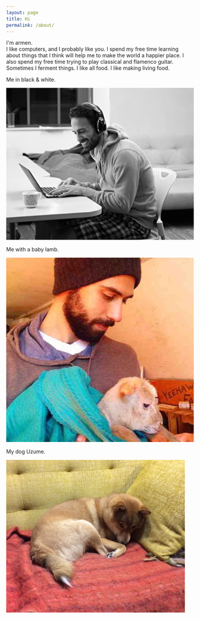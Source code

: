 ```yaml
---
layout: page
title: Hi
permalink: /about/
---
```


I'm armen.  
I like computers, and I probably like you.
I spend my free time learning about things that I think will help me to make the world a happier place. I also spend my free time trying to play classical and flamenco guitar. Sometimes I ferment things. I like all food. I like making living food.  

<div class="about-col">
  <p>Me in black & white.</p>
  <img class="about-img" src="/public/images/armen.jpeg" alt="Me"/>
</div>
<div class="about-col">
  <p>Me with a baby lamb.</p>
  <img class="about-img" src="/public/images/me.jpg" alt="Me with a lamb"/>  
</div>
<div class="about-col">
  <p>My dog Uzume.</p>
  <img class="about-img" src="/public/images/uzume.jpg" alt="Uzume"/>
</div>

